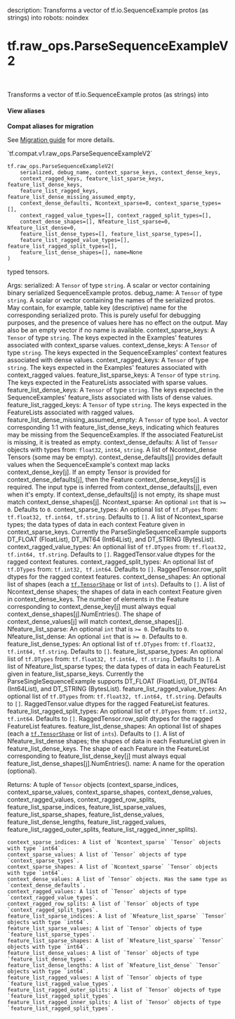 description: Transforms a vector of tf.io.SequenceExample protos (as strings) into
robots: noindex

# tf.raw_ops.ParseSequenceExampleV2

<!-- Insert buttons and diff -->

<table class="tfo-notebook-buttons tfo-api nocontent" align="left">

</table>



Transforms a vector of tf.io.SequenceExample protos (as strings) into

<section class="expandable">
  <h4 class="showalways">View aliases</h4>
  <p>
<b>Compat aliases for migration</b>
<p>See
<a href="https://www.tensorflow.org/guide/migrate">Migration guide</a> for
more details.</p>
<p>`tf.compat.v1.raw_ops.ParseSequenceExampleV2`</p>
</p>
</section>

<pre class="devsite-click-to-copy prettyprint lang-py tfo-signature-link">
<code>tf.raw_ops.ParseSequenceExampleV2(
    serialized, debug_name, context_sparse_keys, context_dense_keys,
    context_ragged_keys, feature_list_sparse_keys, feature_list_dense_keys,
    feature_list_ragged_keys, feature_list_dense_missing_assumed_empty,
    context_dense_defaults, Ncontext_sparse=0, context_sparse_types=[],
    context_ragged_value_types=[], context_ragged_split_types=[],
    context_dense_shapes=[], Nfeature_list_sparse=0, Nfeature_list_dense=0,
    feature_list_dense_types=[], feature_list_sparse_types=[],
    feature_list_ragged_value_types=[], feature_list_ragged_split_types=[],
    feature_list_dense_shapes=[], name=None
)
</code></pre>



<!-- Placeholder for "Used in" -->
typed tensors.

  Args:
    serialized: A `Tensor` of type `string`.
      A scalar or vector containing binary serialized SequenceExample protos.
    debug_name: A `Tensor` of type `string`.
      A scalar or vector containing the names of the serialized protos.
      May contain, for example, table key (descriptive) name for the
      corresponding serialized proto.  This is purely useful for debugging
      purposes, and the presence of values here has no effect on the output.
      May also be an empty vector if no name is available.
    context_sparse_keys: A `Tensor` of type `string`.
      The keys expected in the Examples' features associated with context_sparse
      values.
    context_dense_keys: A `Tensor` of type `string`.
      The keys expected in the SequenceExamples' context features associated with
      dense values.
    context_ragged_keys: A `Tensor` of type `string`.
      The keys expected in the Examples' features associated with context_ragged
      values.
    feature_list_sparse_keys: A `Tensor` of type `string`.
      The keys expected in the FeatureLists associated with sparse values.
    feature_list_dense_keys: A `Tensor` of type `string`.
      The keys expected in the SequenceExamples' feature_lists associated
      with lists of dense values.
    feature_list_ragged_keys: A `Tensor` of type `string`.
      The keys expected in the FeatureLists associated with ragged values.
    feature_list_dense_missing_assumed_empty: A `Tensor` of type `bool`.
      A vector corresponding 1:1 with feature_list_dense_keys, indicating which
      features may be missing from the SequenceExamples.  If the associated
      FeatureList is missing, it is treated as empty.
    context_dense_defaults: A list of `Tensor` objects with types from: `float32`, `int64`, `string`.
      A list of Ncontext_dense Tensors (some may be empty).
      context_dense_defaults[j] provides default values
      when the SequenceExample's context map lacks context_dense_key[j].
      If an empty Tensor is provided for context_dense_defaults[j],
      then the Feature context_dense_keys[j] is required.
      The input type is inferred from context_dense_defaults[j], even when it's
      empty.  If context_dense_defaults[j] is not empty, its shape must match
      context_dense_shapes[j].
    Ncontext_sparse: An optional `int` that is `>= 0`. Defaults to `0`.
    context_sparse_types: An optional list of `tf.DTypes` from: `tf.float32, tf.int64, tf.string`. Defaults to `[]`.
      A list of Ncontext_sparse types; the data types of data in
      each context Feature given in context_sparse_keys.
      Currently the ParseSingleSequenceExample supports DT_FLOAT (FloatList),
      DT_INT64 (Int64List), and DT_STRING (BytesList).
    context_ragged_value_types: An optional list of `tf.DTypes` from: `tf.float32, tf.int64, tf.string`. Defaults to `[]`.
      RaggedTensor.value dtypes for the ragged context features.
    context_ragged_split_types: An optional list of `tf.DTypes` from: `tf.int32, tf.int64`. Defaults to `[]`.
      RaggedTensor.row_split dtypes for the ragged context features.
    context_dense_shapes: An optional list of shapes (each a <a href="../../tf/TensorShape.md"><code>tf.TensorShape</code></a> or list of `ints`). Defaults to `[]`.
      A list of Ncontext_dense shapes; the shapes of data in
      each context Feature given in context_dense_keys.
      The number of elements in the Feature corresponding to context_dense_key[j]
      must always equal context_dense_shapes[j].NumEntries().
      The shape of context_dense_values[j] will match context_dense_shapes[j].
    Nfeature_list_sparse: An optional `int` that is `>= 0`. Defaults to `0`.
    Nfeature_list_dense: An optional `int` that is `>= 0`. Defaults to `0`.
    feature_list_dense_types: An optional list of `tf.DTypes` from: `tf.float32, tf.int64, tf.string`. Defaults to `[]`.
    feature_list_sparse_types: An optional list of `tf.DTypes` from: `tf.float32, tf.int64, tf.string`. Defaults to `[]`.
      A list of Nfeature_list_sparse types; the data types
      of data in each FeatureList given in feature_list_sparse_keys.
      Currently the ParseSingleSequenceExample supports DT_FLOAT (FloatList),
      DT_INT64 (Int64List), and DT_STRING (BytesList).
    feature_list_ragged_value_types: An optional list of `tf.DTypes` from: `tf.float32, tf.int64, tf.string`. Defaults to `[]`.
      RaggedTensor.value dtypes for the ragged FeatureList features.
    feature_list_ragged_split_types: An optional list of `tf.DTypes` from: `tf.int32, tf.int64`. Defaults to `[]`.
      RaggedTensor.row_split dtypes for the ragged FeatureList features.
    feature_list_dense_shapes: An optional list of shapes (each a <a href="../../tf/TensorShape.md"><code>tf.TensorShape</code></a> or list of `ints`). Defaults to `[]`.
      A list of Nfeature_list_dense shapes; the shapes of
      data in each FeatureList given in feature_list_dense_keys.
      The shape of each Feature in the FeatureList corresponding to
      feature_list_dense_key[j] must always equal
      feature_list_dense_shapes[j].NumEntries().
    name: A name for the operation (optional).

  Returns:
    A tuple of `Tensor` objects (context_sparse_indices, context_sparse_values, context_sparse_shapes, context_dense_values, context_ragged_values, context_ragged_row_splits, feature_list_sparse_indices, feature_list_sparse_values, feature_list_sparse_shapes, feature_list_dense_values, feature_list_dense_lengths, feature_list_ragged_values, feature_list_ragged_outer_splits, feature_list_ragged_inner_splits).

    context_sparse_indices: A list of `Ncontext_sparse` `Tensor` objects with type `int64`.
    context_sparse_values: A list of `Tensor` objects of type `context_sparse_types`.
    context_sparse_shapes: A list of `Ncontext_sparse` `Tensor` objects with type `int64`.
    context_dense_values: A list of `Tensor` objects. Has the same type as `context_dense_defaults`.
    context_ragged_values: A list of `Tensor` objects of type `context_ragged_value_types`.
    context_ragged_row_splits: A list of `Tensor` objects of type `context_ragged_split_types`.
    feature_list_sparse_indices: A list of `Nfeature_list_sparse` `Tensor` objects with type `int64`.
    feature_list_sparse_values: A list of `Tensor` objects of type `feature_list_sparse_types`.
    feature_list_sparse_shapes: A list of `Nfeature_list_sparse` `Tensor` objects with type `int64`.
    feature_list_dense_values: A list of `Tensor` objects of type `feature_list_dense_types`.
    feature_list_dense_lengths: A list of `Nfeature_list_dense` `Tensor` objects with type `int64`.
    feature_list_ragged_values: A list of `Tensor` objects of type `feature_list_ragged_value_types`.
    feature_list_ragged_outer_splits: A list of `Tensor` objects of type `feature_list_ragged_split_types`.
    feature_list_ragged_inner_splits: A list of `Tensor` objects of type `feature_list_ragged_split_types`.
  